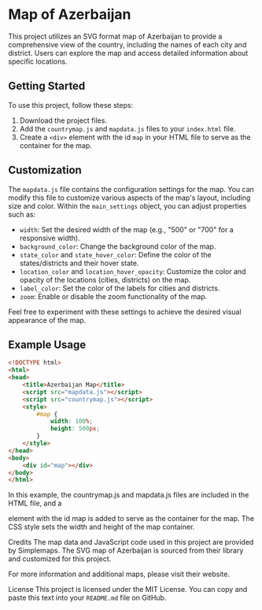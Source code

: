 # Map of Azerbaijan

This project utilizes an SVG format map of Azerbaijan to provide a comprehensive view of the country, including the names of each city and district. Users can explore the map and access detailed information about specific locations.

## Getting Started

To use this project, follow these steps:

1. Download the project files.
2. Add the `countrymap.js` and `mapdata.js` files to your `index.html` file.
3. Create a `<div>` element with the id `map` in your HTML file to serve as the container for the map.

## Customization

The `mapdata.js` file contains the configuration settings for the map. You can modify this file to customize various aspects of the map's layout, including size and color. Within the `main_settings` object, you can adjust properties such as:

- `width`: Set the desired width of the map (e.g., "500" or "700" for a responsive width).
- `background_color`: Change the background color of the map.
- `state_color` and `state_hover_color`: Define the color of the states/districts and their hover state.
- `location_color` and `location_hover_opacity`: Customize the color and opacity of the locations (cities, districts) on the map.
- `label_color`: Set the color of the labels for cities and districts.
- `zoom`: Enable or disable the zoom functionality of the map.

Feel free to experiment with these settings to achieve the desired visual appearance of the map.

## Example Usage

```html
<!DOCTYPE html>
<html>
<head>
    <title>Azerbaijan Map</title>
    <script src="mapdata.js"></script>
    <script src="countrymap.js"></script>
    <style>
        #map {
            width: 100%;
            height: 500px;
        }
    </style>
</head>
<body>
    <div id="map"></div>
</body>
</html>
```
In this example, the countrymap.js and mapdata.js files are included in the HTML file, and a <div> element with the id map is added to serve as the container for the map. The CSS style sets the width and height of the map container.

Credits
The map data and JavaScript code used in this project are provided by Simplemaps. The SVG map of Azerbaijan is sourced from their library and customized for this project.

For more information and additional maps, please visit their website.

License
This project is licensed under the MIT License.
You can copy and paste this text into your `README.md` file on GitHub.